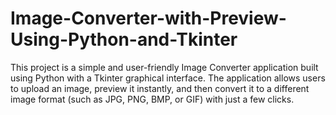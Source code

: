 # Image-Converter-with-Preview-Using-Python-and-Tkinter
This project is a simple and user-friendly Image Converter application built using Python with a Tkinter graphical interface. The application allows users to upload an image, preview it instantly, and then convert it to a different image format (such as JPG, PNG, BMP, or GIF) with just a few clicks.  
